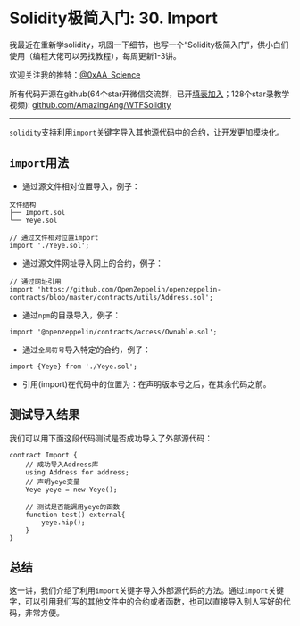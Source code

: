# Solidity极简入门: 30. Import

我最近在重新学solidity，巩固一下细节，也写一个“Solidity极简入门”，供小白们使用（编程大佬可以另找教程），每周更新1-3讲。

欢迎关注我的推特：[@0xAA_Science](https://twitter.com/0xAA_Science)

所有代码开源在github(64个star开微信交流群，已开[填表加入](https://docs.google.com/forms/d/e/1FAIpQLSe4KGT8Sh6sJ7hedQRuIYirOoZK_85miz3dw7vA1-YjodgJ-A/viewform)；128个star录教学视频): [github.com/AmazingAng/WTFSolidity](https://github.com/AmazingAng/WTFSolidity)

-----

`solidity`支持利用`import`关键字导入其他源代码中的合约，让开发更加模块化。

## `import`用法

- 通过源文件相对位置导入，例子：

```
文件结构
├── Import.sol
└── Yeye.sol

// 通过文件相对位置import
import './Yeye.sol';
```

- 通过源文件网址导入网上的合约，例子：
```
// 通过网址引用
import 'https://github.com/OpenZeppelin/openzeppelin-contracts/blob/master/contracts/utils/Address.sol';
```

- 通过`npm`的目录导入，例子：
```
import '@openzeppelin/contracts/access/Ownable.sol';
```

- 通过`全局符号`导入特定的合约，例子：
```
import {Yeye} from './Yeye.sol';
```

- 引用(import)在代码中的位置为：在声明版本号之后，在其余代码之前。

## 测试导入结果

我们可以用下面这段代码测试是否成功导入了外部源代码：
```
contract Import {
    // 成功导入Address库
    using Address for address;
    // 声明yeye变量
    Yeye yeye = new Yeye();

    // 测试是否能调用yeye的函数
    function test() external{
        yeye.hip();
    }
}
```

## 总结
这一讲，我们介绍了利用`import`关键字导入外部源代码的方法。通过`import`关键字，可以引用我们写的其他文件中的合约或者函数，也可以直接导入别人写好的代码，非常方便。
